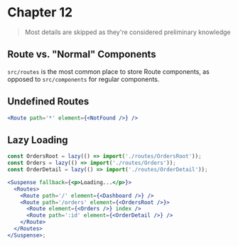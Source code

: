 # Chapter 12

> Most details are skipped as they're considered preliminary knowledge

## Route vs. "Normal" Components

`src/routes` is the most common place to store Route components, as opposed to `src/components` for regular components.

## Undefined Routes

```jsx
<Route path='*' element={<NotFound />} />
```

## Lazy Loading

```jsx
const OrdersRoot = lazy(() => import('./routes/OrdersRoot'));
const Orders = lazy(() => import('./routes/Orders'));
const OrderDetail = lazy(() => import('./routes/OrderDetail'));

<Suspense fallback={<p>Loading...</p>}>
  <Routes>
    <Route path='/' element={<Dashboard />} />
    <Route path='/orders' element={<OrdersRoot />}>
      <Route element={<Orders />} index />
      <Route path=':id' element={<OrderDetail />} />
    </Route>
  </Routes>
</Suspense>;
```
